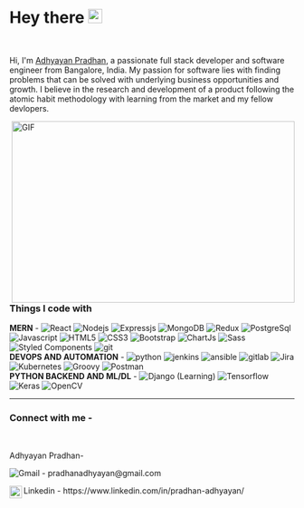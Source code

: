 <h1>Hey there <img src="https://media.giphy.com/media/hvRJCLFzcasrR4ia7z/giphy.gif" width="25px"></h1> 

<br />

Hi, I'm [Adhyayan Pradhan](#), a passionate full stack developer and software engineer from Bangalore, India. My passion for software lies with finding problems that can be solved with underlying business opportunities and growth. I believe in the research and development of a product following the atomic habit methodology with learning from the market and my fellow devlopers.

  <img align="right" alt="GIF" src="https://github.com/Adhyayanpradhan/Adhyayanpradhan/blob/main/vid.gif?raw=true" width="500" height="320" />

<h3>Things I code with</h3>
<p>
<strong>MERN</strong> - 
    <img alt="React" src="https://img.shields.io/badge/react-%2320232a.svg?style=for-the-badge&logo=react&logoColor=%2361DAFB" />
    <img alt="Nodejs" src="https://img.shields.io/badge/node.js-6DA55F?style=for-the-badge&logo=node.js&logoColor=white" />
    <img alt="Expressjs" src="https://img.shields.io/badge/express.js-%23404d59.svg?style=for-the-badge&logo=express&logoColor=%2361DAFB" />
    <img alt="MongoDB" src="https://img.shields.io/badge/MongoDB-%234ea94b.svg?style=for-the-badge&logo=mongodb&logoColor=white" />
 <img alt="Redux" src="https://img.shields.io/badge/redux-%23593d88.svg?style=for-the-badge&logo=redux&logoColor=white" />
  <img alt="PostgreSql" src="https://img.shields.io/badge/postgres-%23316192.svg?style=for-the-badge&logo=postgresql&logoColor=white" />
  <img alt="Javascript" src="https://img.shields.io/badge/javascript-%23323330.svg?style=for-the-badge&logo=javascript&logoColor=%23F7DF1E" />
  <img alt="HTML5" src="https://img.shields.io/badge/html5-%23E34F26.svg?style=for-the-badge&logo=html5&logoColor=white" />
    <img alt="CSS3" src="https://img.shields.io/badge/css3-%231572B6.svg?style=for-the-badge&logo=css3&logoColor=white" />
  <img alt="Bootstrap" src="https://img.shields.io/badge/bootstrap-%23563D7C.svg?style=for-the-badge&logo=bootstrap&logoColor=white" />
  <img alt="ChartJs" src="https://img.shields.io/badge/chart.js-F5788D.svg?style=for-the-badge&logo=chart.js&logoColor=white" />
  <img alt="Sass" src="https://img.shields.io/badge/-Sass-CC6699?style=flat-square&logo=sass&logoColor=white" />
  <img alt="Styled Components" src="https://img.shields.io/badge/styled--components-DB7093?style=for-the-badge&logo=styled-components&logoColor=white" />
  <img alt="git" src="https://img.shields.io/badge/git-%23F05033.svg?style=for-the-badge&logo=git&logoColor=white" />
<br />
<strong>DEVOPS AND AUTOMATION</strong> -  
  <img alt="python" src="https://img.shields.io/badge/python-3670A0?style=for-the-badge&logo=python&logoColor=ffdd54" />
  <img alt="jenkins" src="https://img.shields.io/badge/jenkins-%232C5263.svg?style=for-the-badge&logo=jenkins&logoColor=white" /> 
  <img alt="ansible" src="https://img.shields.io/badge/ansible-%231A1918.svg?style=for-the-badge&logo=ansible&logoColor=white" />
  <img alt="gitlab" src="https://img.shields.io/badge/gitlab-%23181717.svg?style=for-the-badge&logo=gitlab&logoColor=white" /> 
  <img alt="Jira" src="https://img.shields.io/badge/jira-%230A0FFF.svg?style=for-the-badge&logo=jira&logoColor=white" />  
  <img alt="Kubernetes" src="https://img.shields.io/badge/kubernetes-%23326ce5.svg?style=for-the-badge&logo=kubernetes&logoColor=white" />
  <img alt="Groovy" src="https://img.shields.io/badge/Apache%20Groovy-4298B8.svg?style=for-the-badge&logo=Apache+Groovy&logoColor=white" />
  <img alt="Postman" src="https://img.shields.io/badge/Postman-FF6C37?style=for-the-badge&logo=postman&logoColor=white" />
<br />
<strong>PYTHON BACKEND AND ML/DL</strong> - 
  <img alt="Django" src="https://img.shields.io/badge/django-%23092E20.svg?style=for-the-badge&logo=django&logoColor=white" /> (Learning)
  <img alt="Tensorflow" src="https://img.shields.io/badge/TensorFlow-%23FF6F00.svg?style=for-the-badge&logo=TensorFlow&logoColor=white" />
  <img alt="Keras" src="https://img.shields.io/badge/Keras-%23D00000.svg?style=for-the-badge&logo=Keras&logoColor=white" />
  <img alt="OpenCV" src="https://img.shields.io/badge/opencv-%23white.svg?style=for-the-badge&logo=opencv&logoColor=white" />
</p>

<hr />
<h3>Connect with me - </h3>
<br />
<div>
  <p>Adhyayan Pradhan-</p>
  <p><img alt="Gmail" src="https://img.shields.io/badge/Gmail-D14836?style=for-the-badge&logo=gmail&logoColor=white" /> - pradhanadhyayan@gmail.com</p>
  <p>
    Linkedin - https://www.linkedin.com/in/pradhan-adhyayan/<span>
    <a href="https://www.linkedin.com/in/pradhan-adhyayan/">
  <img align="left" alt="Adhyayan's LinkedIN" width="22px" src="https://raw.githubusercontent.com/peterthehan/peterthehan/master/assets/linkedin.svg" />
    </a>
    </span>
  </p>
</div>
